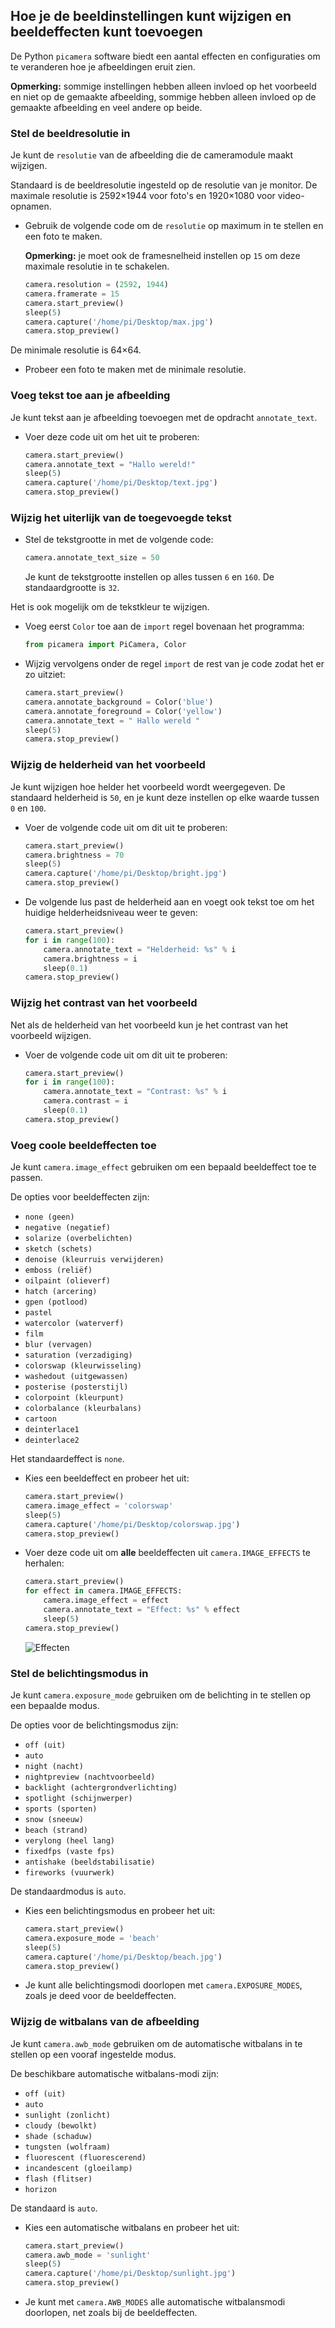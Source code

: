 ## Hoe je de beeldinstellingen kunt wijzigen en beeldeffecten kunt toevoegen

De Python `picamera` software biedt een aantal effecten en configuraties om te veranderen hoe je afbeeldingen eruit zien.

**Opmerking:** sommige instellingen hebben alleen invloed op het voorbeeld en niet op de gemaakte afbeelding, sommige hebben alleen invloed op de gemaakte afbeelding en veel andere op beide.

### Stel de beeldresolutie in

Je kunt de `resolutie` van de afbeelding die de cameramodule maakt wijzigen.

Standaard is de beeldresolutie ingesteld op de resolutie van je monitor. De maximale resolutie is 2592×1944 voor foto's en 1920×1080 voor video-opnamen.

- Gebruik de volgende code om de `resolutie` op maximum in te stellen en een foto te maken.

    **Opmerking:** je moet ook de framesnelheid instellen op `15` om deze maximale resolutie in te schakelen.

    ```python
    camera.resolution = (2592, 1944)
    camera.framerate = 15
    camera.start_preview()
    sleep(5)
    camera.capture('/home/pi/Desktop/max.jpg')
    camera.stop_preview()
    ```

De minimale resolutie is 64×64.

- Probeer een foto te maken met de minimale resolutie.

### Voeg tekst toe aan je afbeelding

Je kunt tekst aan je afbeelding toevoegen met de opdracht `annotate_text`.

- Voer deze code uit om het uit te proberen:

    ```python
    camera.start_preview()
    camera.annotate_text = "Hallo wereld!"
    sleep(5)
    camera.capture('/home/pi/Desktop/text.jpg')
    camera.stop_preview()
    ```

### Wijzig het uiterlijk van de toegevoegde tekst

- Stel de tekstgrootte in met de volgende code:

    ```python
    camera.annotate_text_size = 50
    ```

    Je kunt de tekstgrootte instellen op alles tussen `6` en `160`. De standaardgrootte is `32`.

Het is ook mogelijk om de tekstkleur te wijzigen.

- Voeg eerst `Color` toe aan de `import` regel bovenaan het programma:

    ```python
    from picamera import PiCamera, Color
    ```

- Wijzig vervolgens onder de regel `import` de rest van je code zodat het er zo uitziet:

    ```python
    camera.start_preview()
    camera.annotate_background = Color('blue')
    camera.annotate_foreground = Color('yellow')
    camera.annotate_text = " Hallo wereld "
    sleep(5)
    camera.stop_preview()
    ```

### Wijzig de helderheid van het voorbeeld

Je kunt wijzigen hoe helder het voorbeeld wordt weergegeven. De standaard helderheid is `50`, en je kunt deze instellen op elke waarde tussen `0` en `100`.

* Voer de volgende code uit om dit uit te proberen:

    ```python
    camera.start_preview()
    camera.brightness = 70
    sleep(5)
    camera.capture('/home/pi/Desktop/bright.jpg')
    camera.stop_preview()
    ```

- De volgende lus past de helderheid aan en voegt ook tekst toe om het huidige helderheidsniveau weer te geven:

    ```python
    camera.start_preview()
    for i in range(100):
        camera.annotate_text = "Helderheid: %s" % i
        camera.brightness = i
        sleep(0.1)
    camera.stop_preview()
    ```

### Wijzig het contrast van het voorbeeld

Net als de helderheid van het voorbeeld kun je het contrast van het voorbeeld wijzigen.

- Voer de volgende code uit om dit uit te proberen:

    ```python
    camera.start_preview()
    for i in range(100):
        camera.annotate_text = "Contrast: %s" % i
        camera.contrast = i
        sleep(0.1)
    camera.stop_preview()
    ```

### Voeg coole beeldeffecten toe

Je kunt `camera.image_effect` gebruiken om een bepaald beeldeffect toe te passen.

De opties voor beeldeffecten zijn:

* `none (geen)`
* `negative (negatief)`
* `solarize (overbelichten)`
* `sketch (schets)`
* `denoise (kleurruis verwijderen)`
* `emboss (reliëf)`
* `oilpaint (olieverf)`
* `hatch (arcering)`
* `gpen (potlood)`
* `pastel`
* `watercolor (waterverf)`
* `film`
* `blur (vervagen)`
* `saturation (verzadiging)`
* `colorswap (kleurwisseling)`
* `washedout (uitgewassen)`
* `posterise (posterstijl)`
* `colorpoint (kleurpunt)`
* `colorbalance (kleurbalans)`
* `cartoon`
* `deinterlace1`
* `deinterlace2`

Het standaardeffect is `none`.

* Kies een beeldeffect en probeer het uit:

    ```python
    camera.start_preview()
    camera.image_effect = 'colorswap'
    sleep(5)
    camera.capture('/home/pi/Desktop/colorswap.jpg')
    camera.stop_preview()
    ```

* Voer deze code uit om **alle** beeldeffecten uit `camera.IMAGE_EFFECTS` te herhalen:

    ```python
    camera.start_preview()
    for effect in camera.IMAGE_EFFECTS:
        camera.image_effect = effect
        camera.annotate_text = "Effect: %s" % effect
        sleep(5)
    camera.stop_preview()
    ```

    ![Effecten](images/effects.jpg)

### Stel de belichtingsmodus in

Je kunt `camera.exposure_mode` gebruiken om de belichting in te stellen op een bepaalde modus.

De opties voor de belichtingsmodus zijn:
* `off (uit)`
* `auto`
* `night (nacht)`
* `nightpreview (nachtvoorbeeld)`
* `backlight (achtergrondverlichting)`
* `spotlight (schijnwerper)`
* `sports (sporten)`
* `snow (sneeuw)`
* `beach (strand)`
* `verylong (heel lang)`
* `fixedfps (vaste fps)`
* `antishake (beeldstabilisatie)`
* `fireworks (vuurwerk)`

De standaardmodus is `auto`.

* Kies een belichtingsmodus en probeer het uit:

    ```python
    camera.start_preview()
    camera.exposure_mode = 'beach'
    sleep(5)
    camera.capture('/home/pi/Desktop/beach.jpg')
    camera.stop_preview()
    ```

* Je kunt alle belichtingsmodi doorlopen met `camera.EXPOSURE_MODES`, zoals je deed voor de beeldeffecten.

### Wijzig de witbalans van de afbeelding

Je kunt `camera.awb_mode` gebruiken om de automatische witbalans in te stellen op een vooraf ingestelde modus.

De beschikbare automatische witbalans-modi zijn:
* `off (uit)`
* `auto`
* `sunlight (zonlicht)`
* `cloudy (bewolkt)`
* `shade (schaduw)`
* `tungsten (wolfraam)`
* `fluorescent (fluorescerend)`
* `incandescent (gloeilamp)`
* `flash (flitser)`
* `horizon`

De standaard is `auto`.

* Kies een automatische witbalans en probeer het uit:

    ```python
    camera.start_preview()
    camera.awb_mode = 'sunlight'
    sleep(5)
    camera.capture('/home/pi/Desktop/sunlight.jpg')
    camera.stop_preview()
    ```

* Je kunt met `camera.AWB_MODES` alle automatische witbalansmodi doorlopen, net zoals bij de beeldeffecten.